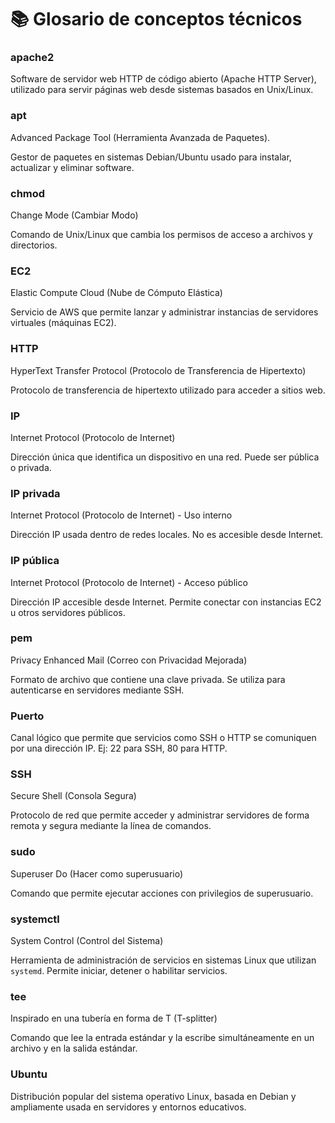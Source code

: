 # 📚 Glosario de conceptos técnicos

### apache2

Software de servidor web HTTP de código abierto (Apache HTTP Server), utilizado para servir páginas web desde sistemas basados en Unix/Linux.

### apt
Advanced Package Tool (Herramienta Avanzada de Paquetes).

Gestor de paquetes en sistemas Debian/Ubuntu usado para instalar, actualizar y eliminar software.

### chmod
Change Mode (Cambiar Modo)

Comando de Unix/Linux que cambia los permisos de acceso a archivos y directorios.

### EC2
Elastic Compute Cloud (Nube de Cómputo Elástica)

Servicio de AWS que permite lanzar y administrar instancias de servidores virtuales (máquinas EC2).

### HTTP
HyperText Transfer Protocol (Protocolo de Transferencia de Hipertexto)

Protocolo de transferencia de hipertexto utilizado para acceder a sitios web.

### IP
Internet Protocol (Protocolo de Internet)

Dirección única que identifica un dispositivo en una red. Puede ser pública o privada.

### IP privada
Internet Protocol (Protocolo de Internet) - Uso interno

Dirección IP usada dentro de redes locales. No es accesible desde Internet.

### IP pública
Internet Protocol (Protocolo de Internet) - Acceso público

Dirección IP accesible desde Internet. Permite conectar con instancias EC2 u otros servidores públicos.

### pem
Privacy Enhanced Mail (Correo con Privacidad Mejorada)

Formato de archivo que contiene una clave privada. Se utiliza para autenticarse en servidores mediante SSH.

### Puerto

Canal lógico que permite que servicios como SSH o HTTP se comuniquen por una dirección IP. Ej: 22 para SSH, 80 para HTTP.

### SSH
Secure Shell (Consola Segura)

Protocolo de red que permite acceder y administrar servidores de forma remota y segura mediante la línea de comandos.

### sudo
Superuser Do (Hacer como superusuario)

Comando que permite ejecutar acciones con privilegios de superusuario.

### systemctl
System Control (Control del Sistema)

Herramienta de administración de servicios en sistemas Linux que utilizan `systemd`. Permite iniciar, detener o habilitar servicios.

### tee
Inspirado en una tubería en forma de T (T-splitter)

Comando que lee la entrada estándar y la escribe simultáneamente en un archivo y en la salida estándar.

### Ubuntu

Distribución popular del sistema operativo Linux, basada en Debian y ampliamente usada en servidores y entornos educativos.